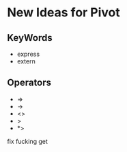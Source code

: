 # New Ideas for Pivot

## KeyWords
* express
* extern

## Operators
* =>
* ->
* <>
* \>
* *>

fix fucking get